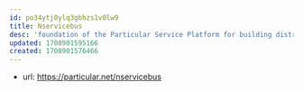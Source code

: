 ```yaml
---
id: po34ytj0ylq3gbhzs1v0lw9
title: Nservicebus
desc: 'foundation of the Particular Service Platform for building distributed applications with .NET and messaging'
updated: 1708901595166
created: 1708901576466
---
```


- url: https://particular.net/nservicebus